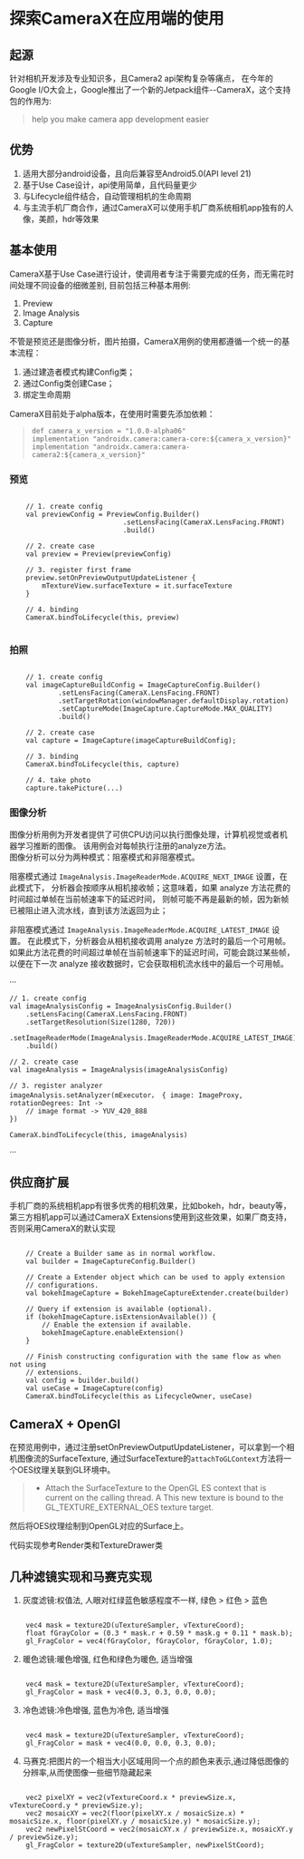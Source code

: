 # 探索CameraX在应用端的使用

## 起源
针对相机开发涉及专业知识多，且Camera2 api架构复杂等痛点，
在今年的Google I/O大会上，Google推出了一个新的Jetpack组件--CameraX，这个支持包的作用为:
> help you make camera app development easier

## 优势
1. 适用大部分android设备，且向后兼容至Android5.0(API level 21)
2. 基于Use Case设计，api使用简单，且代码量更少
3. 与Lifecycle组件结合，自动管理相机的生命周期
4. 与主流手机厂商合作，通过CameraX可以使用手机厂商系统相机app独有的人像，美颜，hdr等效果

## 基本使用
CameraX基于Use Case进行设计，使调用者专注于需要完成的任务，而无需花时间处理不同设备的细微差别,
目前包括三种基本用例:

1. Preview
2. Image Analysis
3. Capture

不管是预览还是图像分析，图片拍摄，CameraX用例的使用都遵循一个统一的基本流程：

1. 通过建造者模式构建Config类；
2. 通过Config类创建Case；
3. 绑定生命周期

CameraX目前处于alpha版本，在使用时需要先添加依赖：
> `def camera_x_version = "1.0.0-alpha06"`  
> `implementation "androidx.camera:camera-core:${camera_x_version}"`  
> `implementation "androidx.camera:camera-camera2:${camera_x_version}"`

### 预览

```

    // 1. create config
    val previewConfig = PreviewConfig.Builder()
                            .setLensFacing(CameraX.LensFacing.FRONT)
                            .build()
                            
    // 2. create case
    val preview = Preview(previewConfig)
    
    // 3. register first frame
    preview.setOnPreviewOutputUpdateListener {
        mTextureView.surfaceTexture = it.surfaceTexture
    }
    
    // 4. binding
    CameraX.bindToLifecycle(this, preview)


```
### 拍照

```

    // 1. create config
    val imageCaptureBuildConfig = ImageCaptureConfig.Builder()
            .setLensFacing(CameraX.LensFacing.FRONT)
            .setTargetRotation(windowManager.defaultDisplay.rotation)
            .setCaptureMode(ImageCapture.CaptureMode.MAX_QUALITY)
            .build()
        
    // 2. create case
    val capture = ImageCapture(imageCaptureBuildConfig);
        
    // 3. binding
    CameraX.bindToLifecycle(this, capture)
        
    // 4. take photo
    capture.takePicture(...)

```

###  图像分析
图像分析用例为开发者提供了可供CPU访问以执行图像处理，计算机视觉或者机器学习推断的图像。
该用例会对每帧执行注册的analyze方法。  
图像分析可以分为两种模式：阻塞模式和非阻塞模式。

阻塞模式通过 `ImageAnalysis.ImageReaderMode.ACQUIRE_NEXT_IMAGE` 设置，在此模式下，
分析器会按顺序从相机接收帧；这意味着，如果 analyze 方法花费的时间超过单帧在当前帧速率下的延迟时间，
则帧可能不再是最新的帧，因为新帧已被阻止进入流水线，直到该方法返回为止；

非阻塞模式通过 `ImageAnalysis.ImageReaderMode.ACQUIRE_LATEST_IMAGE` 设置。
在此模式下，分析器会从相机接收调用 analyze 方法时的最后一个可用帧。
如果此方法花费的时间超过单帧在当前帧速率下的延迟时间，可能会跳过某些帧，
以便在下一次 analyze 接收数据时，它会获取相机流水线中的最后一个可用帧。

···

    // 1. create config
    val imageAnalysisConfig = ImageAnalysisConfig.Builder()
        .setLensFacing(CameraX.LensFacing.FRONT)
        .setTargetResolution(Size(1280, 720))
        .setImageReaderMode(ImageAnalysis.ImageReaderMode.ACQUIRE_LATEST_IMAGE)
        .build()
        
    // 2. create case
    val imageAnalysis = ImageAnalysis(imageAnalysisConfig)

    // 3. register analyzer
    imageAnalysis.setAnalyzer(mExecutor， { image: ImageProxy, rotationDegrees: Int ->
        // image format -> YUV_420_888
    })

    CameraX.bindToLifecycle(this, imageAnalysis)

···

## 供应商扩展
手机厂商的系统相机app有很多优秀的相机效果，比如bokeh，hdr，beauty等，
第三方相机app可以通过CameraX Extensions使用到这些效果，如果厂商支持，否则采用CameraX的默认实现

```

    // Create a Builder same as in normal workflow.
    val builder = ImageCaptureConfig.Builder()
     
    // Create a Extender object which can be used to apply extension
    // configurations.
    val bokehImageCapture = BokehImageCaptureExtender.create(builder)

    // Query if extension is available (optional).
    if (bokehImageCapture.isExtensionAvailable()) {
        // Enable the extension if available.
        bokehImageCapture.enableExtension()
    }

    // Finish constructing configuration with the same flow as when not using
    // extensions.
    val config = builder.build()
    val useCase = ImageCapture(config)
    CameraX.bindToLifecycle(this as LifecycleOwner, useCase)

```

## CameraX + OpenGl
在预览用例中，通过注册setOnPreviewOutputUpdateListener，可以拿到一个相机图像流的SurfaceTexture,
通过SurfaceTexture的`attachToGLContext`方法将一个OES纹理关联到GL环境中。

> * Attach the SurfaceTexture to the OpenGL ES context that is current on the calling thread.  A
      This new texture is bound to the GL_TEXTURE_EXTERNAL_OES texture target.

然后将OES纹理绘制到OpenGL对应的Surface上。

代码实现参考Render类和TextureDrawer类

## 几种滤镜实现和马赛克实现
1. 灰度滤镜:权值法, 人眼对红绿蓝色敏感程度不一样, 绿色 > 红色 > 蓝色

```

    vec4 mask = texture2D(uTextureSampler, vTextureCoord);  
    float fGrayColor = (0.3 * mask.r + 0.59 * mask.g + 0.11 * mask.b);  
    gl_FragColor = vec4(fGrayColor, fGrayColor, fGrayColor, 1.0);

```

2. 暖色滤镜:暖色增强, 红色和绿色为暖色, 适当增强

```

    vec4 mask = texture2D(uTextureSampler, vTextureCoord);
    gl_FragColor = mask + vec4(0.3, 0.3, 0.0, 0.0);

```

3. 冷色滤镜:冷色增强, 蓝色为冷色, 适当增强

```

    vec4 mask = texture2D(uTextureSampler, vTextureCoord);
    gl_FragColor = mask + vec4(0.0, 0.0, 0.3, 0.0);

```

4. 马赛克:把图片的一个相当大小区域用同一个点的颜色来表示,通过降低图像的分辨率,从而使图像一些细节隐藏起来

```

    vec2 pixelXY = vec2(vTextureCoord.x * previewSize.x, vTextureCoord.y * previewSize.y);
    vec2 mosaicXY = vec2(floor(pixelXY.x / mosaicSize.x) * mosaicSize.x, floor(pixelXY.y / mosaicSize.y) * mosaicSize.y);
    vec2 newPixelStCoord = vec2(mosaicXY.x / previewSize.x, mosaicXY.y / previewSize.y);
    gl_FragColor = texture2D(uTextureSampler, newPixelStCoord);

```




